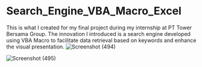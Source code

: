 # Search_Engine_VBA_Macro_Excel
This is what I created for my final project during my internship at PT Tower Bersama Group. The innovation I introduced is a search engine developed using VBA Macro to facilitate data retrieval based on keywords and enhance the visual presentation.
![Screenshot (494)](https://github.com/Rbfrnsh/Search_Engine_VBA_Macro_Excel/assets/89909357/c1f650d1-27b5-40e7-ae3d-ba3b4a846fed)

![Screenshot (495)](https://github.com/Rbfrnsh/Search_Engine_VBA_Macro_Excel/assets/89909357/372b59b7-c161-4afc-b5b3-a566e5bb0495)
